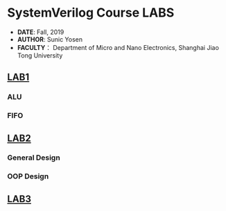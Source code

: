 # SystemVerilog Course LABS

- **DATE**: Fall, 2019
- **AUTHOR**: Sunic Yosen
- **FACULTY**： Department of Micro and Nano Electronics, Shanghai Jiao Tong University

## [LAB1](/lab1-stu)

### ALU 

### FIFO

## [LAB2](/lab2-stu) 

### General Design

### OOP Design

## [LAB3](/lab3-stu)

